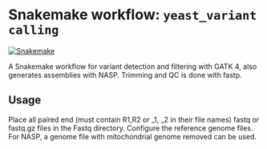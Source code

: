 # Snakemake workflow: `yeast_variant calling`

[![Snakemake](https://img.shields.io/badge/snakemake-≥6.3.0-brightgreen.svg)](https://snakemake.github.io)



A Snakemake workflow for variant detection and filtering with GATK 4, also generates assemblies with NASP.
Trimming and QC is done with fastp.


## Usage

Place all paired end (must contain R1,R2 or _1, _2 in their file names) fastq or fastq.gz files in the Fastq directory.
Configure the reference genome files. For NASP, a genome file with mitochondrial genome removed can be used.
